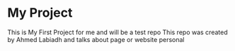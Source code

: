 # <h1>My Project</h1>
<P>This is My First Project for me and will be a test repo
This repo was created by Ahmed Labiadh and talks about page or website personal </P>
